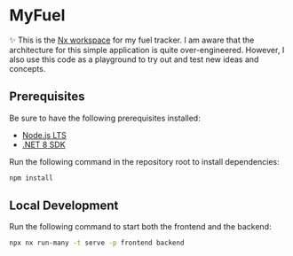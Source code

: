 # MyFuel

✨ This is the [Nx workspace](https://nx.dev) for my fuel tracker. I am aware that the architecture for this simple
application is quite over-engineered. However, I also use this code as a playground to try out and test new ideas and
concepts.

## Prerequisites

Be sure to have the following prerequisites installed:

- [Node.js LTS](https://nodejs.org/)
- [.NET 8 SDK](https://dotnet.microsoft.com/)

Run the following command in the repository root to install dependencies:

```sh
npm install
```

## Local Development

Run the following command to start both the frontend and the backend:

```sh
npx nx run-many -t serve -p frontend backend
```
